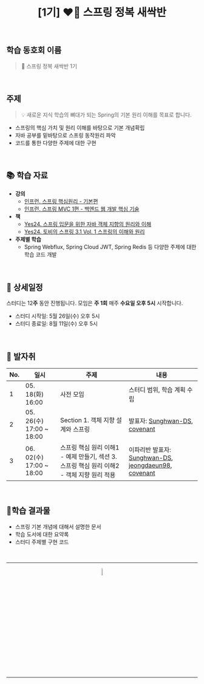 <div align="center">
    <h1>[1기] ❤️🌱 스프링 정복 새싹반 </h1>
</div>

<br />

## 학습 동호회 이름

> 🌱 스프링 정복 새싹반 1기

<br />

## 주제

> 💡 새로운 지식 학습의 뼈대가 되는 Spring의 기본 원리 이해를 목표로 합니다.

- 스프링의 핵심 가치 및 원리 이해를 바탕으로 기본 개념확립
- 자바 공부를 밑바탕으로 스프링 동작원리 파악
- 코드를 통한 다양한 주제에 대한 구현

<br />

## 📚  학습 자료

- __강의__
    - [인프런. 스프링 핵심원리 - 기본편](https://www.inflearn.com/course/%EC%8A%A4%ED%94%84%EB%A7%81-%ED%95%B5%EC%8B%AC-%EC%9B%90%EB%A6%AC-%EA%B8%B0%EB%B3%B8%ED%8E%B8#)
    - [인프런. 스프링 MVC 1편 - 백엔드 웹 개발 핵심 기술](https://www.inflearn.com/course/%EC%8A%A4%ED%94%84%EB%A7%81-mvc-1#)
- __책__
    - [Yes24. 스프링 입문을 위한 자바 객체 지향의 원리와 이해](http://www.yes24.com/Product/Goods/17350624?OzSrank=1)
    - [Yes24. 토비의 스프링 3.1 Vol. 1 스프링의 이해와 원리](http://www.yes24.com/Product/Goods/7516721?OzSrank=2)
- __주제별 학습__
    - Spring Webflux, Spring Cloud JWT, Spring Redis 등 다양한 주제에 대한 학습 코드 개발

<br />

## 📅  상세일정

스터디는 12**주** 동안 진행됩니다. 모임은 **주 1회** 매주 **수요일 오후 5시** 시작합니다. 

- 스터디 시작일: 5월 26일(수) 오후 5시
- 스터디 종료일: 8월 11일(수) 오후 5시

<br />

## 🐾 발자취

| No. | 일시 | 주제 | 내용 | 
|---|-----|-----|-----|
| 1 | 05. 18(화) 16:00  | 사전 모임 | 스터디 범위, 학습 계획 수립 |
| 2 | 05. 26(수) 17:00 ~ 18:00 | Section 1. 객체 지향 설계와 스프링 | 발표자: [Sunghwan-DS](https://github.com/Sunghwan-DS), [covenant](https://github.com/KoEonYack) |  
| 3 | 06. 02(수) 17:00  ~ 18:00 |  스프링 핵심 원리 이해1 - 예제 만들기, 섹션 3. 스프링 핵심 원리 이해2 - 객체 지향 원리 적용 | 이파리반 발표자: [Sunghwan-DS](https://github.com/Sunghwan-DS), [jeongdaeun98](https://github.com/jeongdaeun98), [covenant](https://github.com/KoEonYack) |  

<br />

## 🌟학습 결과물

- 스프링 기본 개념에 대해서 설명한 문서
- 학습 도서에 대한 요약록
- 스터디 주제별 구현 코드

<br />
<hr />
<p align="center">
    <img width="7%" alt="_2021-05-12__1 58 58" src="https://user-images.githubusercontent.com/25525648/117926239-69859c00-b333-11eb-88d1-3c59bd5cf166.png">
</p>
<hr />

